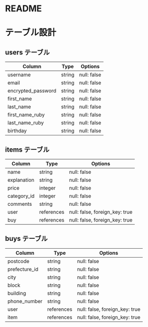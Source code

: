 # README

# テーブル設計

## users テーブル
| Column                | Type       | Options                        |
| --------------------- | ---------- | ------------------------------ |
| username              | string     | null: false                    |
| email                 | string     | null: false                    |
| encrypted_password    | string     | null: false                    |
| first_name            | string     | null: false                    |
| last_name             | string     | null: false                    |
| first_name_ruby       | string     | null: false                    |
| last_name_ruby        | string     | null: false                    |
| birthday              | string     | null: false                    |

## items テーブル
| Column             | Type       | Options                        |
| ------------------ | ---------- | ------------------------------ |
| name               | string     | null: false                    |
| explanation        | string     | null: false                    |
| price              | integer    | null: false                    |
| category_id        | integer    | null: false                    |
| comments           | string     | null: false                    |
| user               | references | null: false, foreign_key: true |
| buy                | references | null: false, foreign_key: true |

## buys テーブル
| Column           | Type       | Options                        |
| ---------------- | ---------- | ------------------------------ |
| postcode         | string     | null: false                    |
| prefecture_id    | string     | null: false                    |
| city             | string     | null: false                    |
| block            | string     | null: false                    |
| building         | string     | null: false                    |
| phone_number     | string     | null: false                    |
| user             | references | null: false, foreign_key: true |
| item             | references | null: false, foreign_key: true |


